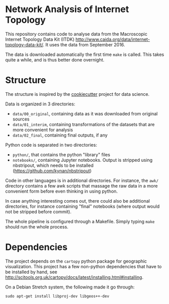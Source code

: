 Network Analysis of Internet Topology
==============================================

This repository contains code to analyse data from the
Macroscopic Internet Topology Data Kit (ITDK)
<http://www.caida.org/data/internet-topology-data-kit/>.
It uses the data from September 2016.

The data is downloaded automatically the first time `make`
is called.
This takes quite a while, and is thus better done overnight.

Structure
=========

The structure is inspired by the [cookiecutter](https://drivendata.github.io/cookiecutter-data-science/)
project for data science.

Data is organized in 3 directories:

- `data/00_original`, containing data as it was downloaded from original sources
- `data/01_interim`, containing transformations of the datasets that are more convenient for analysis
- `data/02_final`, containing final outputs, if any

Python code is separated in two directories:

- `python/`, that contains the python "library" files
- `notebooks/`, containing Jupyter notebooks. Output is stripped using nbstripout,
	which needs to be installed (<https://github.com/kynan/nbstripout>)

Code in other languages is in additional directories.
For instance, the `awk/` directory contains a few awk scripts
that massage the raw data in a more convenient form before even thinking in
using python.

In case anything interesting comes out,
there could also be additional directories,
for instance containing "final" notebooks (where output would not be stripped
before commit).

The whole pipeline is configured through a Makefile.
Simply typing `make` should run the whole process.

Dependencies
============

The project depends on the `cartopy` python package for geographic visualization.
This project has a few non-python dependencies that have to be installed by hand,
see <http://scitools.org.uk/cartopy/docs/latest/installing.html#installing>.

On a Debian Stretch system, the following made it go through:

```
sudo apt-get install libproj-dev libgeos++-dev
```
